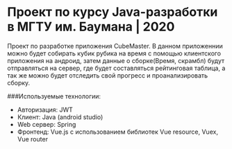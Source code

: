 # Проект по курсу Java-разработки в МГТУ им. Баумана | 2020

Проект по разработке приложения CubeMaster.
В данном приложеннии можно будет собирать кубик рубика на время с помощью клиентского приложения на андроид, затем данные о сборке(Время, скрамбл)
будут отправляться на сервер, где будет составляться рейтинговая таблица, а так же можно будет отследить свой прогресс и проанализировать сборку.

###Используемые технологии:
  - Авторизация: JWT
  - Клиент: Java (android studio)
  - Web сервер: Spring
  - Фронтенд: Vue.js с использованием библиотек Vue resource, Vuex, Vue router